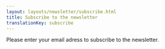 ```yaml
---
layout: layouts/newsletter/subscribe.html
title: Subscribe to the newsletter
translationKey: subscribe
---
```

Please enter your email adress to subscribe to the newsletter.